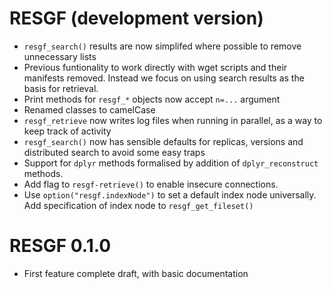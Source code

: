 # RESGF (development version)

* `resgf_search()` results are now simplifed where possible to remove unnecessary lists
* Previous funtionality to work directly with wget scripts and their manifests removed. Instead we focus on using search results as the
  basis for retrieval.
* Print methods for `resgf_*` objects now accept `n=...` argument
* Renamed classes to camelCase
* `resgf_retrieve` now writes log files when running in parallel, as a way to keep track of activity
* `resgf_search()` now has sensible defaults for replicas, versions and distributed search to avoid some easy traps
* Support for `dplyr` methods formalised by addition of `dplyr_reconstruct` methods.
* Add flag to `resgf-retrieve()` to enable insecure connections.
* Use `option("resgf.indexNode")` to set a default index node universally. Add specification of index node to `resgf_get_fileset()`

# RESGF 0.1.0

* First feature complete draft, with basic documentation
